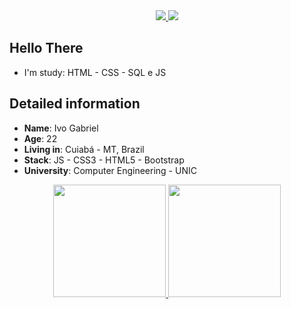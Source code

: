 <div align="center">
    <a target='_blank' href="https://instagram.com/gabe.tsutsui">
        <img src="https://img.shields.io/badge/Instagram-E4405F?style=for-the-badge&logo=instagram&logoColor=white">
    </a>
    <a target='_blank' href="https://www.linkedin.com/in/ivogbiel/">
        <img src="https://img.shields.io/badge/LinkedIn-0077B5?style=for-the-badge&logo=linkedin&logoColor=white">
    </a>
</div>

## Hello There

*  I'm study: HTML - CSS - SQL e JS

## Detailed information
* **Name**: Ivo Gabriel 
* **Age**: 22
* **Living in**: Cuiabá - MT, Brazil
* **Stack**: JS - CSS3 - HTML5 - Bootstrap
* **University**: Computer Engineering - UNIC

<div align="center">
  <a href="https://github.com/ivognb">
  <img height="180em" src="https://github-readme-stats.vercel.app/api?username=ivognb&show_icons=true&theme=dracula&include_all_commits=true&count_private=true"/>
  <img height="180em" src="https://github-readme-stats.vercel.app/api/top-langs/?username=ivognb&layout=compact&langs_count=7&theme=dracula"/>
   </a>
</div>

